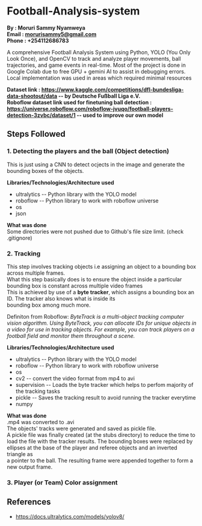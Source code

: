 # Football-Analysis-system

**By : Moruri Sammy Nyamweya**\
**Email : morurisammy5@gmail.com**\
**Phone : +254112686783**

A comprehensive Football Analysis System using Python, YOLO (You Only Look Once), and OpenCV to track and analyze player movements, ball trajectories, and game events in real-time.
Most of the project is done in Google Colab due to free GPU + gemini AI to assist in debugging errors.\
Local implementation was used in areas which required minimal resources

**Dataset link : https://www.kaggle.com/competitions/dfl-bundesliga-data-shootout/data -- by Deutsche Fußball Liga e.V.** \
**Roboflow dataset link used for finetuning ball detection : https://universe.roboflow.com/roboflow-jvuqo/football-players-detection-3zvbc/dataset/1 -- used to improve our own model**

## Steps Followed

### 1. Detecting the players and the ball (Object detection)

This is just using a CNN to detect ocjects in the image and generate the bounding boxes of the objects.

**Libraries/Technologies/Architecture used**

- ultralytics -- Python library with the YOLO model
- roboflow -- Python library to work with roboflow universe
- os
- json

**What was done** \
Some directories were not pushed due to Github's file size limit. (check .gitignore)

### 2. Tracking

This step involves tracking objects i.e assigning an object to a bounding box across multiple frames.\
What this step basically does is to ensure the object inside a particular bounding box is constant across multiple video frames\
This is achieved by use of a **byte tracker**, which assigns a bounding box an ID. The tracker also knows what is inside its\
bounding box among much more.

Definiton from Roboflow: _ByteTrack is a multi-object tracking computer vision algorithm. Using ByteTrack, you can allocate IDs for unique objects in a video for use in tracking objects. For example, you can track players on a football field and monitor them throughout a scene._

**Libraries/Technologies/Architecture used**

- ultralytics -- Python library with the YOLO model
- roboflow -- Python library to work with roboflow universe
- os
- cv2 -- convert the video format from mp4 to avi
- supervision -- Loads the byte tracker which helps to perfom majority of the tracking tasks
- pickle -- Saves the tracking result to avoid running the tracker everytime
- numpy

**What was done** \
.mp4 was converted to .avi\
The objects' tracks were generated and saved as pickle file.\
A pickle file was finally created (at the stubs directory) to reduce the time to load the file with the tracker results.
The bounding boxes were replaced by ellipses at the base of the player and referee objects and an inverted triangle as\
a pointer to the ball. The resulting frame were appended together to form a new output frame.

### 3. Player (or Team) Color assignment

## References

- https://docs.ultralytics.com/models/yolov8/
